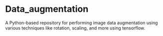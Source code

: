# Data_augmentation
A Python-based repository for performing image data augmentation using various techniques like rotation, scaling, and more using tensorflow.

